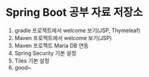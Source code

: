# Spring Boot 공부 자료 저장소
1. gradle 프로젝트에서 welcome 보기(JSP, Thymeleaf)
2. Maven 프로젝트에서 welcome 보기(JSP)
3. Maven 프로젝트 Maria DB 연동
4. Spring Security 기본 설정
5. Tiles 기본 설정
6. good~
